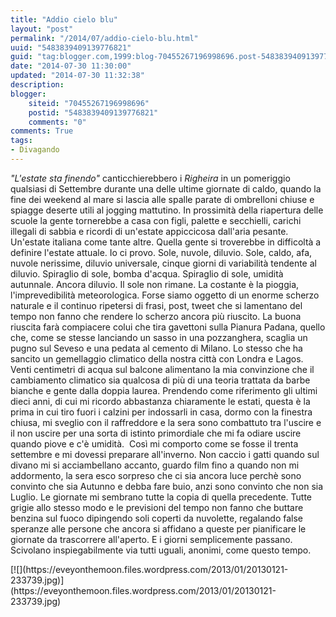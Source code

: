 ```yaml
---
title: "Addio cielo blu"
layout: "post"
permalink: "/2014/07/addio-cielo-blu.html"
uuid: "5483839409139776821"
guid: "tag:blogger.com,1999:blog-70455267196998696.post-5483839409139776821"
date: "2014-07-30 11:30:00"
updated: "2014-07-30 11:32:38"
description: 
blogger:
    siteid: "70455267196998696"
    postid: "5483839409139776821"
    comments: "0"
comments: True
tags:
- Divagando
---
```

*"L'estate sta finendo"* canticchierebbero i *Righeira* in un pomeriggio
qualsiasi di Settembre durante una delle ultime giornate di caldo,
quando la fine dei weekend al mare si lascia alle spalle parate di
ombrelloni chiuse e spiagge deserte utili al jogging mattutino. In
prossimità della riapertura delle scuole la gente tornerebbe a casa con
figli, palette e secchielli, carichi illegali di sabbia e ricordi di
un'estate appiccicosa dall'aria pesante. Un'estate italiana come tante
altre.
Quella gente si troverebbe in difficoltà a definire l'estate attuale. Io
ci provo. Sole, nuvole, diluvio. Sole, caldo, afa, nuvole nerissime,
diluvio universale, cinque giorni di variabilità tendente al diluvio.
Spiraglio di sole, bomba d'acqua. Spiraglio di sole, umidità autunnale.
Ancora diluvio. Il sole non rimane. La costante è la pioggia,
l'imprevedibilità meteorologica.
Forse siamo oggetto di un enorme scherzo naturale e il continuo
ripetersi di frasi, post, tweet che si lamentano del tempo non fanno che
rendere lo scherzo ancora più riuscito. La buona riuscita farà
compiacere colui che tira gavettoni sulla Pianura Padana, quello che,
come se stesse lanciando un sasso in una pozzanghera, scaglia un pugno
sul Seveso e una pedata al cemento di Milano. Lo stesso che ha sancito
un gemellaggio climatico della nostra città con Londra e Lagos.
Venti centimetri di acqua sul balcone alimentano la mia convinzione che
il cambiamento climatico sia qualcosa di più di una teoria trattata da
barbe bianche e gente dalla doppia laurea. Prendendo come riferimento
gli ultimi dieci anni, di cui mi ricordo abbastanza chiaramente le
estati, questa è la prima in cui tiro fuori i calzini per indossarli in
casa, dormo con la finestra chiusa, mi sveglio con il raffreddore e la
sera sono combattuto tra l'uscire e il non uscire per una sorta di
istinto primordiale che mi fa odiare uscire quando piove e c'è umidità. 
Così mi comporto come se fosse il trenta settembre e mi dovessi
preparare all'inverno. Non caccio i gatti quando sul divano mi si
acciambellano accanto, guardo film fino a quando non mi addormento, la
sera esco sorpreso che ci sia ancora luce perchè sono convinto che sia
Autunno e debba fare buio, anzi sono convinto che non sia Luglio.
Le giornate mi sembrano tutte la copia di quella precedente. Tutte
grigie allo stesso modo e le previsioni del tempo non fanno che buttare
benzina sul fuoco dipingendo soli coperti da nuvolette, regalando false
speranze alle persone che ancora si affidano a queste per pianificare le
giornate da trascorrere all'aperto. E i giorni semplicemente passano.
Scivolano inspiegabilmente via tutti uguali, anonimi, come questo
tempo.

<div markdown="1" class="img-wrapper">
[![](https://eveyonthemoon.files.wordpress.com/2013/01/20130121-233739.jpg)](https://eveyonthemoon.files.wordpress.com/2013/01/20130121-233739.jpg)
</div>
  
